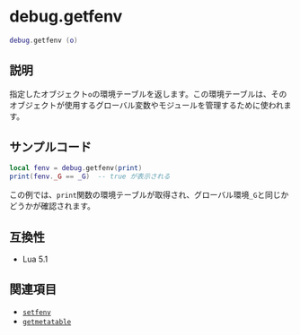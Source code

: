 # debug.getfenv

```lua
debug.getfenv (o)
```

## 説明

指定したオブジェクト`o`の環境テーブルを返します。この環境テーブルは、そのオブジェクトが使用するグローバル変数やモジュールを管理するために使われます。

## サンプルコード

```lua
local fenv = debug.getfenv(print)
print(fenv._G == _G)  -- true が表示される
```

この例では、`print`関数の環境テーブルが取得され、グローバル環境`_G`と同じかどうかが確認されます。

## 互換性

- Lua 5.1

## 関連項目

- [`setfenv`](../std/setfenv.md)
- [`getmetatable`](../std/getmetatable.md)